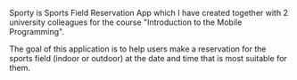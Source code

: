 Sporty is Sports Field Reservation App which I have created together with 2 university colleagues for the course "Introduction to the Mobile Programming".

The goal of this application is to help users make a reservation for the sports field (indoor or outdoor) at the date and time that is most suitable for them.
